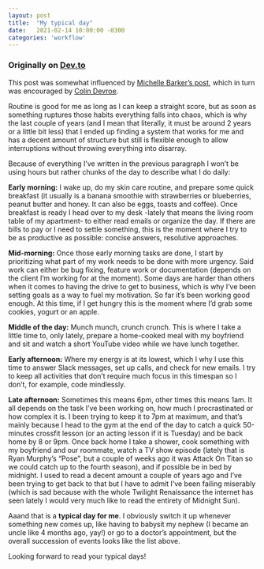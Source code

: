 ```yaml
---
layout: post
title:  "My typical day"
date:   2021-02-14 10:00:00 -0300
categories: 'workflow'
---
```


### Originally on [Dev.to](https://dev.to/nicolasjengler/my-typical-day-4mp3)

This post was somewhat influenced by [Michelle Barker’s post](https://css-irl.info/my-typical-day/), which in turn was encouraged by [Colin Devroe](http://cdevroe.com/2021/01/07/my-typical-day/).

Routine is good for me as long as I can keep a straight score, but as soon as something ruptures those habits everything falls into chaos, which is why the last couple of years (and I mean that literally, it must be around 2 years or a little bit less) that I ended up finding a system that works for me and has a decent amount of structure but still is flexible enough to allow interruptions without throwing everything into disarray. 

Because of everything I’ve written in the previous paragraph I won’t be using hours but rather chunks of the day to describe what I do daily:

**Early morning:** I wake up, do my skin care routine, and prepare some quick breakfast (it usually is a banana smoothie with strawberries or blueberries, peanut butter and honey. It can also be eggs, toasts and coffee). Once breakfast is ready I head over to my desk -lately that means the living room table of my apartment- to either read emails or organize the day. If there are bills to pay or I need to settle something, this is the moment where I try to be as productive as possible: concise answers, resolutive approaches.

**Mid-morning:** Once those early morning tasks are done, I start by prioritizing what part of my work needs to be done with more urgency. Said work can either be bug fixing, feature work or documentation (depends on the client I’m working for at the moment). Some days are harder than others when it comes to having the drive to get to business, which is why I’ve been setting goals as a way to fuel my motivation. So far it’s been working good enough. At this time, if I get hungry this is the moment where I’d grab some cookies, yogurt or an apple.

**Middle of the day:** Munch munch, crunch crunch. This is where I take a little time to, only lately, prepare a home-cooked meal with my boyfriend and sit and watch a short YouTube video while we have lunch together.

**Early afternoon:** Where my energy is at its lowest, which I why I use this time to answer Slack messages, set up calls, and check for new emails. I try to keep all activities that don’t require much focus in this timespan so I don’t, for example, code mindlessly.

**Late afternoon:** Sometimes this means 6pm, other times this means 1am. It all depends on the task I’ve been working on, how much I procrastinated or how complex it is. I been trying to keep it to 7pm at maximum, and that’s mainly because I head to the gym at the end of the day to catch a quick 50-minutes crossfit lesson (or an acting lesson if it is Tuesday) and be back home by 8 or 9pm. Once back home I take a shower, cook something with my boyfriend and our roommate, watch a TV show episode (lately that is Ryan Murphy’s “Pose”, but a couple of weeks ago it was Attack On Titan so we could catch up to the fourth season), and if possible be in bed by midnight. I used to read a decent amount a couple of years ago and I’ve been trying to get back to that but I have to admit I’ve been failing miserably (which is sad because with the whole Twilight Renaissance the internet has seen lately I would very much like to read the entirety of Midnight Sun).

Aaand that is a **typical day for me**. I obviously switch it up whenever something new comes up, like having to babysit my nephew (I became an uncle like 4 months ago, yay!) or go to a doctor’s appointment, but the overall succession of events looks like the list above.

Looking forward to read your typical days!
